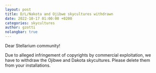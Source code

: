 ```yaml
---
layout: post
title: D/L/Nakota and Ojibwe skycultures withdrawn
date: 2022-10-17 01:00:00 +0200
categories: skycultures
author: gzotti
nolangbar: true
---
```

Dear Stellarium community!

Due to alleged infringement of copyrights by commercial exploitation, we have to withdraw the Ojibwe and Dakota skycultures. 
Please delete them from your installations. 

